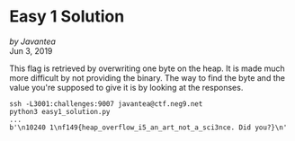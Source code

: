# Easy 1 Solution
*by Javantea*  
Jun 3, 2019

This flag is retrieved by overwriting one byte on the heap. It is made much more difficult by not providing the binary. The way to find the byte and the value you're supposed to give it is by looking at the responses.

```
ssh -L3001:challenges:9007 javantea@ctf.neg9.net
python3 easy1_solution.py
...
b'\n10240 1\nf149{heap_overflow_i5_an_art_not_a_sci3nce. Did you?}\n'

```
